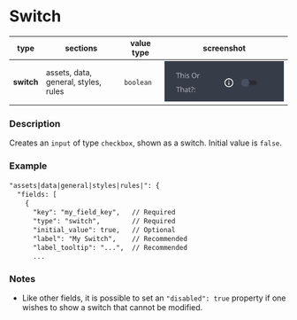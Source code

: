# Switch

| type       | sections                             | value type | screenshot                   |
| ---------- | ------------------------------------ | ---------- | ---------------------------- |
| **switch** | assets, data, general, styles, rules | `boolean`  | ![img](../assets/switch.png) |

### Description

Creates an `input` of type `checkbox`, shown as a switch.
Initial value is `false`.

### Example

```
"assets|data|general|styles|rules|": {
  "fields: [
    {
      "key": "my_field_key",   // Required
      "type": "switch",        // Required
      "initial_value": true,   // Optional
      "label": "My Switch",    // Recommended
      "label_tooltip": "...",  // Recommended
      ...

```

### Notes

- Like other fields, it is possible to set an `"disabled": true` property if one wishes to show a switch that cannot be modified.
